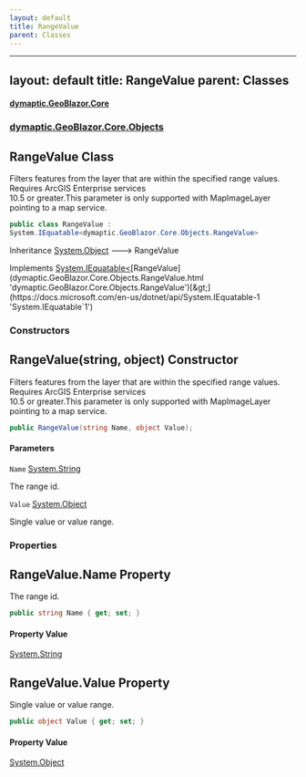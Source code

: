 ```yaml
---
layout: default
title: RangeValue
parent: Classes
---
```

---
layout: default
title: RangeValue
parent: Classes
---
#### [dymaptic.GeoBlazor.Core](index.html 'index')
### [dymaptic.GeoBlazor.Core.Objects](index.html#dymaptic.GeoBlazor.Core.Objects 'dymaptic.GeoBlazor.Core.Objects')

## RangeValue Class

Filters features from the layer that are within the specified range values. Requires ArcGIS Enterprise services  
10.5 or greater.This parameter is only supported with MapImageLayer pointing to a map service.

```csharp
public class RangeValue :
System.IEquatable<dymaptic.GeoBlazor.Core.Objects.RangeValue>
```

Inheritance [System.Object](https://docs.microsoft.com/en-us/dotnet/api/System.Object 'System.Object') &#129106; RangeValue

Implements [System.IEquatable&lt;](https://docs.microsoft.com/en-us/dotnet/api/System.IEquatable-1 'System.IEquatable`1')[RangeValue](dymaptic.GeoBlazor.Core.Objects.RangeValue.html 'dymaptic.GeoBlazor.Core.Objects.RangeValue')[&gt;](https://docs.microsoft.com/en-us/dotnet/api/System.IEquatable-1 'System.IEquatable`1')
### Constructors

<a name='dymaptic.GeoBlazor.Core.Objects.RangeValue.RangeValue(string,object)'></a>

## RangeValue(string, object) Constructor

Filters features from the layer that are within the specified range values. Requires ArcGIS Enterprise services  
10.5 or greater.This parameter is only supported with MapImageLayer pointing to a map service.

```csharp
public RangeValue(string Name, object Value);
```
#### Parameters

<a name='dymaptic.GeoBlazor.Core.Objects.RangeValue.RangeValue(string,object).Name'></a>

`Name` [System.String](https://docs.microsoft.com/en-us/dotnet/api/System.String 'System.String')

The range id.

<a name='dymaptic.GeoBlazor.Core.Objects.RangeValue.RangeValue(string,object).Value'></a>

`Value` [System.Object](https://docs.microsoft.com/en-us/dotnet/api/System.Object 'System.Object')

Single value or value range.
### Properties

<a name='dymaptic.GeoBlazor.Core.Objects.RangeValue.Name'></a>

## RangeValue.Name Property

The range id.

```csharp
public string Name { get; set; }
```

#### Property Value
[System.String](https://docs.microsoft.com/en-us/dotnet/api/System.String 'System.String')

<a name='dymaptic.GeoBlazor.Core.Objects.RangeValue.Value'></a>

## RangeValue.Value Property

Single value or value range.

```csharp
public object Value { get; set; }
```

#### Property Value
[System.Object](https://docs.microsoft.com/en-us/dotnet/api/System.Object 'System.Object')


